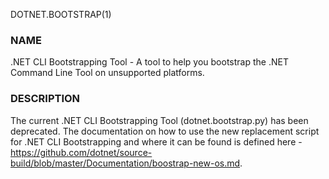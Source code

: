 DOTNET.BOOTSTRAP(1)
### NAME
.NET CLI Bootstrapping Tool - A tool to help you bootstrap the .NET Command Line Tool on unsupported platforms.

### DESCRIPTION  
The current .NET CLI Bootstrapping Tool (dotnet.bootstrap.py) has been deprecated. The documentation on how to use the new replacement script for .NET CLI Bootstrapping and where it can be found is defined here - https://github.com/dotnet/source-build/blob/master/Documentation/boostrap-new-os.md.